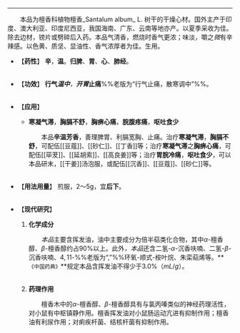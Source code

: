 ---
&emsp;&emsp;本品为檀香科植物檀香_Santalum album_ L. 树干的干燥心材。国外主产于印度、澳大利亚、印度尼西亚，我国海南、广东、云南等地亦产。以夏季采收为佳。除去边材，镑片或劈碎后入药。本品气清香，燃烧时香气更浓；味淡，嚼之<dfn>微</dfn>有辛辣感。以色黄、质坚、显油性、香气浓厚者为佳。生用。

- 【**药性**】
	**辛**，**温**。**归脾**、**胃**、**心**、**肺经**。<br></br>

- 【**功效**】
	**行气**<dfn>**温中**，**开胃**</dfn>**止痛**%%老版为“行气止痛，散寒调中”%%。<br></br>

- 【**应用**】
	- **寒凝气滞**，**胸膈不舒**，**胸痹心痛**，**脘腹疼痛**，**呕吐食少**
		
		&emsp;&emsp;本品**辛温芳香**，善理脾胃、利膈宽胸、止痛。治疗**寒凝气滞**，**胸膈不舒**，可配伍[[豆蔻]]、[[砂仁]]、[[丁香]]等；治疗**寒凝气滞**之**胸痹心痛**，可配伍[[荜茇]]、[[延胡索]]、[[高良姜]]等；治疗**胃脘冷痛**，**呕吐食少**，可以本品研末，[[干姜]]汤泡服，或配伍[[沉香]]、[[豆蔻]]、[[砂仁]]等。<br></br>

- 【**用法用量**】
	煎服，2～5g，宜**后下**。<br></br>

- 【**现代研究**】
	1. **化学成分**
		
		&emsp;&emsp;<dfn>本品</dfn>主要含挥发油，油中主要成分为倍半萜类化合物，其中$α$-檀香醇、$β$-檀香醇约占90%以上。此外<dfn>，本品</dfn>还含二氢-$α$-沉香呋喃、二氢-$β$-沉香呋喃、$4,11$<dfn>-</dfn>%%老版为“,”%%环氧-顺式-桉叶烷、朱栾萜烯等。**`《中国药典》`**规定本品含挥发油不得少于3.0%（$mL/g$）。<br></br>
	
	2. **药理作用**
		
		&emsp;&emsp;檀香木中的$α$-檀香醇、$β$-檀香醇具有与氯丙嗪类似的神经药理活性，对小鼠有中枢镇静作用。檀香挥发油对小鼠肠运动亢进有抑制作用；檀香油有利尿作用；对痢疾杆菌、结核杆菌有抑制作用。
